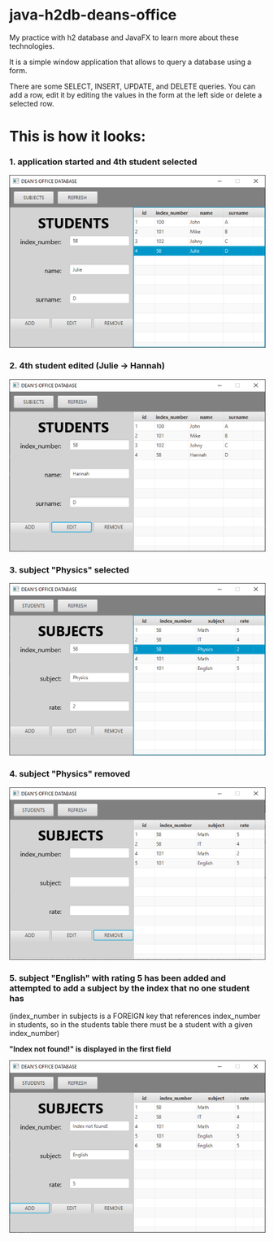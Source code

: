 # java-h2db-deans-office

My practice with h2 database and JavaFX to learn more about these technologies.

It is a simple window application that allows to query a database using a form.

There are some SELECT, INSERT, UPDATE, and DELETE queries. You can add a row, edit it by editing the values in the
form at the left side or delete a selected row.

# This is how it looks:
### 1. application started and 4th student selected
  ![](screenshoots/app_started.png)


### 2. 4th student edited (Julie -> Hannah)
  ![](screenshoots/student_edited.png)

### 3. subject "Physics" selected
  ![](screenshoots/subject_selected.png)

### 4. subject "Physics" removed
![](screenshoots/subject_removed_new.png)

### 5. subject "English" with rating 5 has been added and attempted to add a subject by the index that no one student has
(index_number in subjects is a FOREIGN key that references index_number in students, so in the students table there 
must 
be a student with a given index_number)

<b>"Index not found!" is displayed in the first field</b>

![](screenshoots/subject_invalid_index.png)
